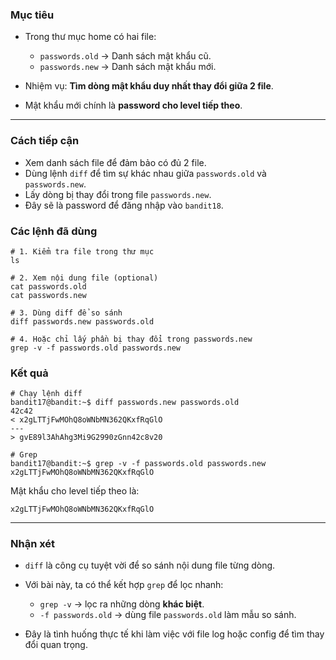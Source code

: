 ### **Mục tiêu**

- Trong thư mục home có hai file:
    - `passwords.old` → Danh sách mật khẩu cũ.
    - `passwords.new` → Danh sách mật khẩu mới.
        
- Nhiệm vụ: **Tìm dòng mật khẩu duy nhất thay đổi giữa 2 file**.
- Mật khẩu mới chính là **password cho level tiếp theo**.

---

### **Cách tiếp cận**

- Xem danh sách file để đảm bảo có đủ 2 file.
- Dùng lệnh `diff` để tìm sự khác nhau giữa `passwords.old` và `passwords.new`.
- Lấy dòng bị thay đổi trong file `passwords.new`.
- Đây sẽ là password để đăng nhập vào `bandit18`.

### **Các lệnh đã dùng**

```
# 1. Kiểm tra file trong thư mục
ls

# 2. Xem nội dung file (optional)
cat passwords.old
cat passwords.new

# 3. Dùng diff để so sánh
diff passwords.new passwords.old

# 4. Hoặc chỉ lấy phần bị thay đổi trong passwords.new
grep -v -f passwords.old passwords.new
```

### **Kết quả**

```
# Chạy lệnh diff
bandit17@bandit:~$ diff passwords.new passwords.old
42c42
< x2gLTTjFwMOhQ8oWNbMN362QKxfRqGlO
---
> gvE89l3AhAhg3Mi9G2990zGnn42c8v20

# Grep
bandit17@bandit:~$ grep -v -f passwords.old passwords.new
x2gLTTjFwMOhQ8oWNbMN362QKxfRqGlO
```

Mật khẩu cho level tiếp theo là:

`x2gLTTjFwMOhQ8oWNbMN362QKxfRqGlO`

---

### **Nhận xét**

- `diff` là công cụ tuyệt vời để so sánh nội dung file từng dòng.
- Với bài này, ta có thể kết hợp `grep` để lọc nhanh:
    - `grep -v` → lọc ra những dòng **khác biệt**.
    - `-f passwords.old` → dùng file `passwords.old` làm mẫu so sánh.
        
- Đây là tình huống thực tế khi làm việc với file log hoặc config để tìm thay đổi quan trọng.